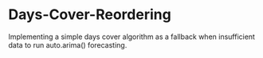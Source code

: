# Days-Cover-Reordering
Implementing a simple days cover algorithm as a fallback when insufficient data to run auto.arima() forecasting.
